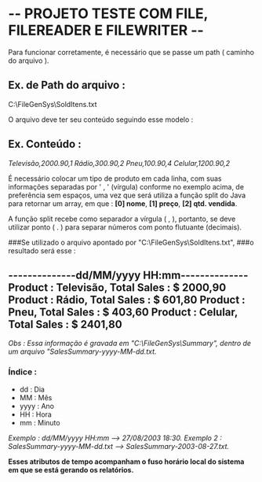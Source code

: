 # -- PROJETO TESTE COM FILE, FILEREADER E FILEWRITER --

Para funcionar corretamente, é necessário que se passe um path ( caminho do arquivo ). 

## Ex. de Path do arquivo :

C:\FileGenSys\SoldItens.txt

O arquivo deve ter seu conteúdo seguindo esse modelo :

## Ex. Conteúdo :

*Televisão,2000.90,1*
*Rádio,300.90,2*
*Pneu,100.90,4*
*Celular,1200.90,2*

É necessário colocar um tipo de produto em cada linha, com suas informações 
separadas por ' , ' (vírgula) conforme no exemplo acima, de preferência sem 
espaços, uma vez que será utiliza a função split do Java para retornar um 
array, em que : **[0] nome**, **[1] preço**, **[2] qtd. vendida**.

A função split recebe como separador a vírgula ( , ), portanto, se deve
utilizar ponto ( . ) para separar números com ponto flutuante (decimais).

###Se utilizado o arquivo apontado por "C:\FileGenSys\SoldItens.txt", 
###o resultado será esse :

--------------dd/MM/yyyy HH:mm--------------
Product : Televisão, Total Sales : $ 2000,90
Product : Rádio, Total Sales : $ 601,80
Product : Pneu, Total Sales : $ 403,60
Product : Celular, Total Sales : $ 2401,80
--------------------------------------------

*Obs : Essa informação é gravada em "C:\FileGenSys\Summary",*
*dentro de um arquivo "SalesSummary-yyyy-MM-dd.txt.*

### Índice :
* dd : Dia 
* MM : Mês
* yyyy : Ano
* HH : Hora
* mm : Minuto

*Exemplo : dd/MM/yyyy HH:mm --> 27/08/2003 18:30.*
*Exemplo 2 : SalesSummary-yyyy-MM-dd.txt --> SalesSummary-2003-08-27.txt.*

**Esses atributos de tempo acompanham o fuso horário local do sistema em que se está gerando os relatórios.**

